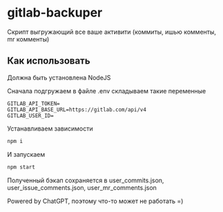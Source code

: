 # gitlab-backuper
Скрипт выгружающий все ваше активити (коммиты, ишью комменты, mr комменты)

## Как использовать
Должна быть установлена NodeJS

Сначала подгружаем в файле .env складываем такие переменные
```
GITLAB_API_TOKEN=
GITLAB_API_BASE_URL=https://gitlab.com/api/v4
GITLAB_USER_ID=
```

Устанавливаем зависимости
```bash
npm i
```

И запускаем
```bash
npm start
```

Полученный бэкап сохраняется в user_commits.json, user_issue_comments.json, user_mr_comments.json

Powered by ChatGPT, поэтому что-то может не работать =)
